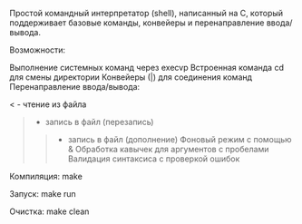 Простой командный интерпретатор (shell), написанный на C, который поддерживает базовые команды, конвейеры и перенаправление ввода/вывода.

Возможности:

Выполнение системных команд через execvp
Встроенная команда cd для смены директории
Конвейеры (|) для соединения команд
Перенаправление ввода/вывода:

 < - чтение из файла
 > - запись в файл (перезапись)
 >> - запись в файл (дополнение)
Фоновый режим с помощью &
Обработка кавычек для аргументов с пробелами
Валидация синтаксиса с проверкой ошибок

Компиляция: make

Запуск: make run

Очистка: make clean
